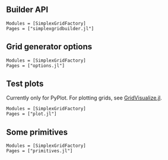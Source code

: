 ## Builder API
```@autodocs
Modules = [SimplexGridFactory]
Pages = ["simplexgridbuilder.jl"]
```

## Grid generator options
```@autodocs
Modules = [SimplexGridFactory]
Pages = ["options.jl"]
```

## Test plots
Currently only for PyPlot. For plotting
grids, see [GridVisualize.jl](https://github.com/WIAS-PDELib/GridVisualize.jl).

```@autodocs
Modules = [SimplexGridFactory]
Pages = ["plot.jl"]
```

## Some primitives

```@autodocs
Modules = [SimplexGridFactory]
Pages = ["primitives.jl"]
```
